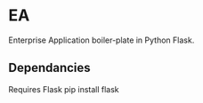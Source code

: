 # EA

Enterprise Application boiler-plate in Python Flask.

## Dependancies

Requires Flask
  pip install flask
